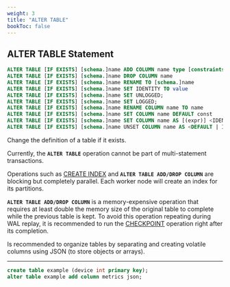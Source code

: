 ```yaml
---
weight: 3
title: "ALTER TABLE"
bookToc: false
---
```


## ALTER TABLE Statement

```SQL
ALTER TABLE [IF EXISTS] [schema.]name ADD COLUMN name type [constraints]
ALTER TABLE [IF EXISTS] [schema.]name DROP COLUMN name
ALTER TABLE [IF EXISTS] [schema.]name RENAME TO [schema.]name
ALTER TABLE [IF EXISTS] [schema.]name SET IDENTITY TO value
ALTER TABLE [IF EXISTS] [schema.]name SET UNLOGGED;
ALTER TABLE [IF EXISTS] [schema.]name SET LOGGED;
ALTER TABLE [IF EXISTS] [schema.]name RENAME COLUMN name TO name
ALTER TABLE [IF EXISTS] [schema.]name SET COLUMN name DEFAULT const
ALTER TABLE [IF EXISTS] [schema.]name SET COLUMN name AS [(expr)] <IDENTITY | STORED | RESOLVED>
ALTER TABLE [IF EXISTS] [schema.]name UNSET COLUMN name AS <DEFAULT | IDENTITY | STORED | RESOLVED>
```

Change the definition of a table if it exists.

Currently, the **`ALTER TABLE`** operation cannot be part of multi-statement transactions.

Operations such as [CREATE INDEX](/docs/sql/ddl/indexes/create) and **`ALTER TABLE ADD/DROP COLUMN`** are blocking but
completely parallel. Each worker node will create an index for its partitions.

**`ALTER TABLE ADD/DROP COLUMN`** is a memory-expensive operation that requires at least double
the memory size of the original table to complete while the previous table is kept. To avoid this
operation repeating during WAL replay, it is recommended to run the [CHECKPOINT](/docs/reliability/checkpoint) operation right
after its completion.

Is recommended to organize tables by separating and creating volatile columns
using JSON (to store objects or arrays).

---

```SQL
create table example (device int primary key);
alter table example add column metrics json;
```
